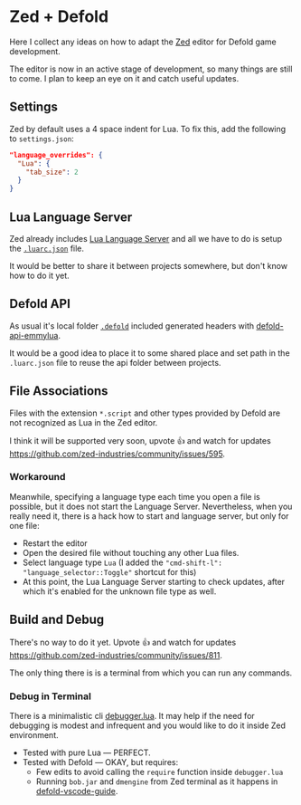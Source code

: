 # Zed + Defold

Here I collect any ideas on how to adapt the [Zed](https://zed.dev/) editor for Defold game development.

The editor is now in an active stage of development, so many things are still to come. I plan to keep an eye on it and catch useful updates.

## Settings

Zed by default uses a 4 space indent for Lua. To fix this, add the following to `settings.json`:

```json
"language_overrides": {
  "Lua": {
    "tab_size": 2
  }
}
```

## Lua Language Server

Zed already includes [Lua Language Server](https://github.com/LuaLS/lua-language-server) and all we have to do is setup the [`.luarc.json`](.luarc.json) file.

It would be better to share it between projects somewhere, but don't know how to do it yet.

## Defold API

As usual it's local folder [`.defold`](.defold) included generated headers with [defold-api-emmylua](https://github.com/d954mas/defold-api-emmylua).

It would be a good idea to place it to some shared place and set path in the `.luarc.json` file to reuse the api folder between projects.

## File Associations

Files with the extension `*.script` and other types provided by Defold are not recognized as Lua in the Zed editor.

I think it will be supported very soon, upvote 👍 and watch for updates https://github.com/zed-industries/community/issues/595.

### Workaround

Meanwhile, specifying a language type each time you open a file is possible, but it does not start the Language Server. Nevertheless, when you really need it, there is a hack how to start and language server, but only for one file:

- Restart the editor
- Open the desired file without touching any other Lua files.
- Select language type `Lua` (I added the `"cmd-shift-l": "language_selector::Toggle"` shortcut for this)
- At this point, the Lua Language Server starting to check updates, after which it's enabled for the unknown file type as well.

## Build and Debug

There's no way to do it yet. Upvote 👍 and watch for updates https://github.com/zed-industries/community/issues/811.

The only thing there is is a terminal from which you can run any commands.

### Debug in Terminal

There is a minimalistic cli [debugger.lua](https://github.com/slembcke/debugger.lua). It may help if the need for debugging is modest and infrequent and you would like to do it inside Zed environment.

- Tested with pure Lua — PERFECT.
- Tested with Defold — OKAY, but requires:
  - Few edits to avoid calling the `require` function inside `debugger.lua`
  - Running `bob.jar` and `dmengine` from Zed terminal as it happens in [defold-vscode-guide](https://github.com/astrochili/defold-vscode-guide/blob/master/.vscode/defold.sh).
